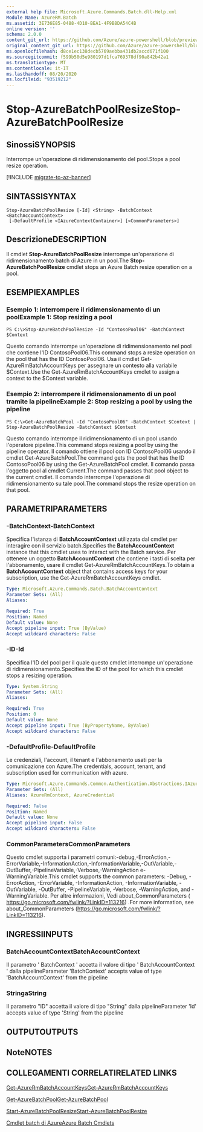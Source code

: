 ```yaml
---
external help file: Microsoft.Azure.Commands.Batch.dll-Help.xml
Module Name: AzureRM.Batch
ms.assetid: 3E736E85-0488-4D10-BEA1-4F9B8DA54C4B
online version: ''
schema: 2.0.0
content_git_url: https://github.com/Azure/azure-powershell/blob/preview/src/ResourceManager/AzureBatch/Commands.Batch/help/Stop-AzureBatchPoolResize.md
original_content_git_url: https://github.com/Azure/azure-powershell/blob/preview/src/ResourceManager/AzureBatch/Commands.Batch/help/Stop-AzureBatchPoolResize.md
ms.openlocfilehash: d8ce1ec138decb5769aebba431db2accd671f100
ms.sourcegitcommit: f599b50d5e980197d1fca769378df90a842b42a1
ms.translationtype: MT
ms.contentlocale: it-IT
ms.lasthandoff: 08/20/2020
ms.locfileid: "93519212"
---
```

# <span data-ttu-id="4a9a0-101">Stop-AzureBatchPoolResize</span><span class="sxs-lookup"><span data-stu-id="4a9a0-101">Stop-AzureBatchPoolResize</span></span>

## <span data-ttu-id="4a9a0-102">Sinossi</span><span class="sxs-lookup"><span data-stu-id="4a9a0-102">SYNOPSIS</span></span>
<span data-ttu-id="4a9a0-103">Interrompe un'operazione di ridimensionamento del pool.</span><span class="sxs-lookup"><span data-stu-id="4a9a0-103">Stops a pool resize operation.</span></span>

[!INCLUDE [migrate-to-az-banner](../../includes/migrate-to-az-banner.md)]

## <span data-ttu-id="4a9a0-104">SINTASSI</span><span class="sxs-lookup"><span data-stu-id="4a9a0-104">SYNTAX</span></span>

```
Stop-AzureBatchPoolResize [-Id] <String> -BatchContext <BatchAccountContext>
 [-DefaultProfile <IAzureContextContainer>] [<CommonParameters>]
```

## <span data-ttu-id="4a9a0-105">Descrizione</span><span class="sxs-lookup"><span data-stu-id="4a9a0-105">DESCRIPTION</span></span>
<span data-ttu-id="4a9a0-106">Il cmdlet **Stop-AzureBatchPoolResize** interrompe un'operazione di ridimensionamento batch di Azure in un pool.</span><span class="sxs-lookup"><span data-stu-id="4a9a0-106">The **Stop-AzureBatchPoolResize** cmdlet stops an Azure Batch resize operation on a pool.</span></span>

## <span data-ttu-id="4a9a0-107">ESEMPI</span><span class="sxs-lookup"><span data-stu-id="4a9a0-107">EXAMPLES</span></span>

### <span data-ttu-id="4a9a0-108">Esempio 1: interrompere il ridimensionamento di un pool</span><span class="sxs-lookup"><span data-stu-id="4a9a0-108">Example 1: Stop resizing a pool</span></span>
```
PS C:\>Stop-AzureBatchPoolResize -Id "ContosoPool06" -BatchContext $Context
```

<span data-ttu-id="4a9a0-109">Questo comando interrompe un'operazione di ridimensionamento nel pool che contiene l'ID ContosoPool06.</span><span class="sxs-lookup"><span data-stu-id="4a9a0-109">This command stops a resize operation on the pool that has the ID ContosoPool06.</span></span>
<span data-ttu-id="4a9a0-110">Usa il cmdlet Get-AzureRmBatchAccountKeys per assegnare un contesto alla variabile $Context.</span><span class="sxs-lookup"><span data-stu-id="4a9a0-110">Use the Get-AzureRmBatchAccountKeys cmdlet to assign a context to the $Context variable.</span></span>

### <span data-ttu-id="4a9a0-111">Esempio 2: interrompere il ridimensionamento di un pool tramite la pipeline</span><span class="sxs-lookup"><span data-stu-id="4a9a0-111">Example 2: Stop resizing a pool by using the pipeline</span></span>
```
PS C:\>Get-AzureBatchPool -Id "ContosoPool06" -BatchContext $Context | Stop-AzureBatchPoolResize -BatchContext $Context
```

<span data-ttu-id="4a9a0-112">Questo comando interrompe il ridimensionamento di un pool usando l'operatore pipeline.</span><span class="sxs-lookup"><span data-stu-id="4a9a0-112">This command stops resizing a pool by using the pipeline operator.</span></span>
<span data-ttu-id="4a9a0-113">Il comando ottiene il pool con ID ContosoPool06 usando il cmdlet Get-AzureBatchPool.</span><span class="sxs-lookup"><span data-stu-id="4a9a0-113">The command gets the pool that has the ID ContosoPool06 by using the Get-AzureBatchPool cmdlet.</span></span>
<span data-ttu-id="4a9a0-114">Il comando passa l'oggetto pool al cmdlet Current.</span><span class="sxs-lookup"><span data-stu-id="4a9a0-114">The command passes that pool object to the current cmdlet.</span></span>
<span data-ttu-id="4a9a0-115">Il comando interrompe l'operazione di ridimensionamento su tale pool.</span><span class="sxs-lookup"><span data-stu-id="4a9a0-115">The command stops the resize operation on that pool.</span></span>

## <span data-ttu-id="4a9a0-116">PARAMETRI</span><span class="sxs-lookup"><span data-stu-id="4a9a0-116">PARAMETERS</span></span>

### <span data-ttu-id="4a9a0-117">-BatchContext</span><span class="sxs-lookup"><span data-stu-id="4a9a0-117">-BatchContext</span></span>
<span data-ttu-id="4a9a0-118">Specifica l'istanza di **BatchAccountContext** utilizzata dal cmdlet per interagire con il servizio batch.</span><span class="sxs-lookup"><span data-stu-id="4a9a0-118">Specifies the **BatchAccountContext** instance that this cmdlet uses to interact with the Batch service.</span></span>
<span data-ttu-id="4a9a0-119">Per ottenere un oggetto **BatchAccountContext** che contiene i tasti di scelta per l'abbonamento, usare il cmdlet Get-AzureRmBatchAccountKeys.</span><span class="sxs-lookup"><span data-stu-id="4a9a0-119">To obtain a **BatchAccountContext** object that contains access keys for your subscription, use the Get-AzureRmBatchAccountKeys cmdlet.</span></span>

```yaml
Type: Microsoft.Azure.Commands.Batch.BatchAccountContext
Parameter Sets: (All)
Aliases: 

Required: True
Position: Named
Default value: None
Accept pipeline input: True (ByValue)
Accept wildcard characters: False
```

### <span data-ttu-id="4a9a0-120">-ID</span><span class="sxs-lookup"><span data-stu-id="4a9a0-120">-Id</span></span>
<span data-ttu-id="4a9a0-121">Specifica l'ID del pool per il quale questo cmdlet interrompe un'operazione di ridimensionamento.</span><span class="sxs-lookup"><span data-stu-id="4a9a0-121">Specifies the ID of the pool for which this cmdlet stops a resizing operation.</span></span>

```yaml
Type: System.String
Parameter Sets: (All)
Aliases: 

Required: True
Position: 0
Default value: None
Accept pipeline input: True (ByPropertyName, ByValue)
Accept wildcard characters: False
```

### <span data-ttu-id="4a9a0-122">-DefaultProfile</span><span class="sxs-lookup"><span data-stu-id="4a9a0-122">-DefaultProfile</span></span>
<span data-ttu-id="4a9a0-123">Le credenziali, l'account, il tenant e l'abbonamento usati per la comunicazione con Azure.</span><span class="sxs-lookup"><span data-stu-id="4a9a0-123">The credentials, account, tenant, and subscription used for communication with azure.</span></span>

```yaml
Type: Microsoft.Azure.Commands.Common.Authentication.Abstractions.IAzureContextContainer
Parameter Sets: (All)
Aliases: AzureRmContext, AzureCredential

Required: False
Position: Named
Default value: None
Accept pipeline input: False
Accept wildcard characters: False
```

### <span data-ttu-id="4a9a0-124">CommonParameters</span><span class="sxs-lookup"><span data-stu-id="4a9a0-124">CommonParameters</span></span>
<span data-ttu-id="4a9a0-125">Questo cmdlet supporta i parametri comuni:-debug,-ErrorAction,-ErrorVariable,-InformationAction,-InformationVariable,-OutVariable,-OutBuffer,-PipelineVariable,-Verbose,-WarningAction e-WarningVariable.</span><span class="sxs-lookup"><span data-stu-id="4a9a0-125">This cmdlet supports the common parameters: -Debug, -ErrorAction, -ErrorVariable, -InformationAction, -InformationVariable, -OutVariable, -OutBuffer, -PipelineVariable, -Verbose, -WarningAction, and -WarningVariable.</span></span> <span data-ttu-id="4a9a0-126">Per altre informazioni, Vedi about_CommonParameters ( https://go.microsoft.com/fwlink/?LinkID=113216) .</span><span class="sxs-lookup"><span data-stu-id="4a9a0-126">For more information, see about_CommonParameters (https://go.microsoft.com/fwlink/?LinkID=113216).</span></span>

## <span data-ttu-id="4a9a0-127">INGRESSI</span><span class="sxs-lookup"><span data-stu-id="4a9a0-127">INPUTS</span></span>

### <span data-ttu-id="4a9a0-128">BatchAccountContext</span><span class="sxs-lookup"><span data-stu-id="4a9a0-128">BatchAccountContext</span></span>
<span data-ttu-id="4a9a0-129">Il parametro ' BatchContext ' accetta il valore di tipo ' BatchAccountContext ' dalla pipeline</span><span class="sxs-lookup"><span data-stu-id="4a9a0-129">Parameter 'BatchContext' accepts value of type 'BatchAccountContext' from the pipeline</span></span>

### <span data-ttu-id="4a9a0-130">Stringa</span><span class="sxs-lookup"><span data-stu-id="4a9a0-130">String</span></span>
<span data-ttu-id="4a9a0-131">Il parametro "ID" accetta il valore di tipo "String" dalla pipeline</span><span class="sxs-lookup"><span data-stu-id="4a9a0-131">Parameter 'Id' accepts value of type 'String' from the pipeline</span></span>

## <span data-ttu-id="4a9a0-132">OUTPUT</span><span class="sxs-lookup"><span data-stu-id="4a9a0-132">OUTPUTS</span></span>

## <span data-ttu-id="4a9a0-133">Note</span><span class="sxs-lookup"><span data-stu-id="4a9a0-133">NOTES</span></span>

## <span data-ttu-id="4a9a0-134">COLLEGAMENTI CORRELATI</span><span class="sxs-lookup"><span data-stu-id="4a9a0-134">RELATED LINKS</span></span>

[<span data-ttu-id="4a9a0-135">Get-AzureRmBatchAccountKeys</span><span class="sxs-lookup"><span data-stu-id="4a9a0-135">Get-AzureRmBatchAccountKeys</span></span>](./Get-AzureRmBatchAccountKeys.md)

[<span data-ttu-id="4a9a0-136">Get-AzureBatchPool</span><span class="sxs-lookup"><span data-stu-id="4a9a0-136">Get-AzureBatchPool</span></span>](./Get-AzureBatchPool.md)

[<span data-ttu-id="4a9a0-137">Start-AzureBatchPoolResize</span><span class="sxs-lookup"><span data-stu-id="4a9a0-137">Start-AzureBatchPoolResize</span></span>](./Start-AzureBatchPoolResize.md)

[<span data-ttu-id="4a9a0-138">Cmdlet batch di Azure</span><span class="sxs-lookup"><span data-stu-id="4a9a0-138">Azure Batch Cmdlets</span></span>](./AzureRM.Batch.md)


